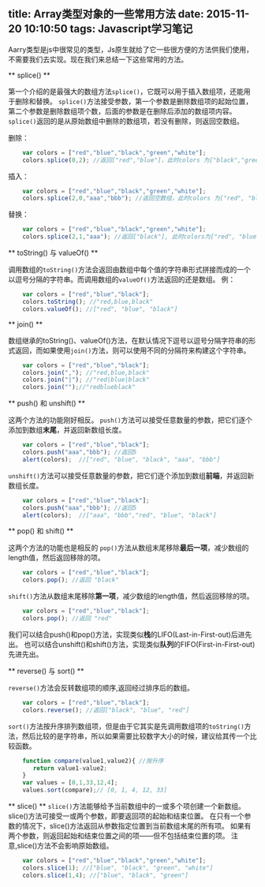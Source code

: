 title: Array类型对象的一些常用方法
date: 2015-11-20 10:10:50
tags: Javascript学习笔记
---

Aarry类型是js中很常见的类型，Js原生就给了它一些很方便的方法供我们使用，不需要我们去实现。现在我们来总结一下这些常用的方法。
<!-- more -->
** splice() **

第一个介绍的是最强大的数组方法`splice()`，它既可以用于插入数组项，还能用于删除和替换。
`splice()`方法接受参数，第一个参数是删除数组项的起始位置，第二个参数是删除数组项个数，后面的参数是在删除后添加的数组项内容。
`splice()`返回的是从原始数组中删除的数组项，若没有删除，则返回空数组。

删除：
```javascript
    var colors = ["red","blue","black","green","white"]; 
    colors.splice(0,2); //返回["red","blue"]，此时colors 为["black","green","white"]
```
插入：
```javascript
    var colors = ["red","blue","black","green","white"]; 
    colors.splice(2,0,"aaa","bbb"); //返回空数组，此时colors 为["red", "blue", "aaa", "bbb", "black", "green", "white"]
```
替换：
```javascript
    var colors = ["red","blue","black","green","white"]; 
    colors.splice(2,1,"aaa"); //返回["black"], 此时colors为["red", "blue","aaa", "green", "white"]
```
** toString() 与 valueOf() **

调用数组的`toString()`方法会返回由数组中每个值的字符串形式拼接而成的一个以逗号分隔的字符串。而调用数组的`valueOf()`方法返回的还是数组。
例：
```javascript
    var colors = ["red","blue","black"];
    colors.toString(); //"red,blue,black"
    colors.valueOf(); //["red", "blue", "black"] 
```
** join() **

数组继承的toString()、valueOf()方法，在默认情况下逗号以逗号分隔字符串的形式返回，而如果使用`join()`方法，则可以使用不同的分隔符来构建这个字符串。
```javascript
    var colors = ["red","blue","black"];
    colors.join(","); //"red,blue,black"
    colors.join("|"); //"red|blue|black"
    colors.join("");//"redblueblack"
```
** push() 和 unshift() **

这两个方法的功能刚好相反。
`push()`方法可以接受任意数量的参数，把它们逐个添加到数组**末尾**，并返回新数组长度。
```javascript
    var colors = ["red","blue","black"];
    colors.push("aaa","bbb"); //返回5
    alert(colors);  //["red", "blue", "black", "aaa", "bbb"]
```
`unshift()`方法可以接受任意数量的参数，把它们逐个添加到数组**前端**，并返回新数组长度。
```javascript
    var colors = ["red","blue","black"];
    colors.push("aaa","bbb"); //返回5
    alert(colors);  //["aaa", "bbb","red", "blue", "black"]
```
** pop() 和 shift() **

这两个方法的功能也是相反的
`pop()`方法从数组末尾移除**最后一项**，减少数组的length值，然后返回移除的项。
```javascript
    var colors = ["red","blue","black"];
    colors.pop(); //返回 "black"
```
`shift()`方法从数组末尾移除**第一项**，减少数组的length值，然后返回移除的项。
```javascript
    var colors = ["red","blue","black"];
    colors.pop(); //返回 "red"
```
我们可以结合push()和pop()方法，实现类似**栈**的LIFO(Last-in-First-out)后进先出。
也可以结合unshift()和shift()方法，实现类似**队列**的FIFO(First-in-First-out)先进先出。

** reverse() 与 sort() **

`reverse()`方法会反转数组项的顺序,返回经过排序后的数组。
```javascript
    var colors = ["red","blue","black"];
    colors.reverse(); //返回["black", "blue", "red"]
```
`sort()`方法按升序排列数组项，但是由于它其实是先调用数组项的`toString()`方法，然后比较的是字符串，所以如果需要比较数字大小的时候，建议给其传一个比较函数。
```javascript
    function compare(value1,value2){ //按升序
       return value1-value2;
    }
    var values = [0,1,33,12,4];
    values.sort(compare);// [0, 1, 4, 12, 33]
```
** slice() **
`slice()`方法能够给予当前数组中的一或多个项创建一个新数组。slice()方法可接受一或两个参数，即要返回项的起始和结束位置。
在只有一个参数的情况下，slice()方法返回从参数指定位置到当前数组末尾的所有项。
如果有两个参数，则返回起始和结束位置之间的项——但不包括结束位置的项。 注意,slice()方法不会影响原始数组。
```javascript
    var colors = ["red","blue","black","green","white"];
    colors.slice(1); //["blue", "black", "green", "white"]
    colors.slice(1,4); //["blue", "black", "green"]
```
